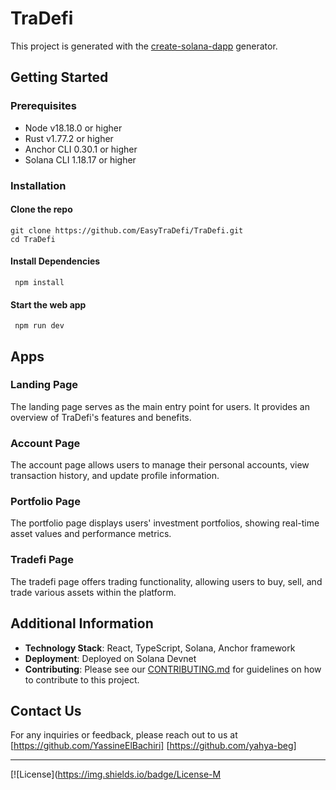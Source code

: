 # TraDefi

This project is generated with the [create-solana-dapp](https://github.com/solana-developers/create-solana-dapp) generator.

## Getting Started

### Prerequisites
- Node v18.18.0 or higher
- Rust v1.77.2 or higher
- Anchor CLI 0.30.1 or higher
- Solana CLI 1.18.17 or higher

### Installation
#### Clone the repo

```shell 
git clone https://github.com/EasyTraDefi/TraDefi.git 
cd TraDefi
```


#### Install Dependencies

```shell
 npm install
```

#### Start the web app
```shell
 npm run dev
```

## Apps

### Landing Page
The landing page serves as the main entry point for users. It provides an overview of TraDefi's features and benefits.

### Account Page
The account page allows users to manage their personal accounts, view transaction history, and update profile information.

### Portfolio Page
The portfolio page displays users' investment portfolios, showing real-time asset values and performance metrics.

### Tradefi Page
The tradefi page offers trading functionality, allowing users to buy, sell, and trade various assets within the platform.

## Additional Information

- **Technology Stack**: React, TypeScript, Solana, Anchor framework
- **Deployment**: Deployed on Solana Devnet
- **Contributing**: Please see our [CONTRIBUTING.md](CONTRIBUTING.md) for guidelines on how to contribute to this project.

## Contact Us

For any inquiries or feedback, please reach out to us at 
[https://github.com/YassineElBachiri]
[https://github.com/yahya-beg]

---

[![License](https://img.shields.io/badge/License-M